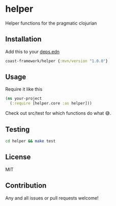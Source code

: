 # helper
Helper functions for the pragmatic clojurian

## Installation

Add this to your [deps.edn](https://clojure.org/guides/deps_and_cli)

```clojure
coast-framework/helper {:mvn/version "1.0.0"}
```

## Usage

Require it like this

```clojure
(ns your-project
  (:require [helper.core :as helper]))
```

Check out src/test for which functions do what 😅.

## Testing

```sh
cd helper && make test
```

## License

MIT

## Contribution

Any and all issues or pull requests welcome!
